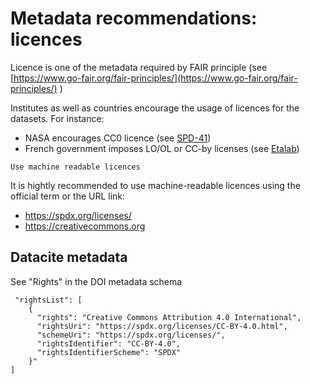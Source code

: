 # Metadata recommendations: licences

Licence is one of the metadata required by FAIR principle (see [https://www.go-fair.org/fair-principles/](https://www.go-fair.org/fair-principles/) )

Institutes as well as countries encourage the usage of licences for the datasets.
For instance:
- NASA encourages CC0 licence (see [SPD-41](https://science.nasa.gov/researchers/open-science/science-information-policy/))
- French government imposes LO/OL or CC-by licenses (see [Etalab](https://www.etalab.gouv.fr/licence-ouverte-open-licence/))

```
Use machine readable licences
```

It is hightly recommended to use machine-readable licences using the official term or the URL link:

- https://spdx.org/licenses/ 
- https://creativecommons.org 

## Datacite metadata
See "Rights" in the DOI metadata schema


```
 "rightsList": [
    {
      "rights": "Creative Commons Attribution 4.0 International",
      "rightsUri": "https://spdx.org/licenses/CC-BY-4.0.html",
      "schemeUri": "https://spdx.org/licenses/",
      "rightsIdentifier": "CC-BY-4.0",
      "rightsIdentifierScheme": "SPDX"
    }"
]
```
